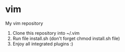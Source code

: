 vim
===

My vim repository 

1. Clone this repository into ~/.vim 
2. Run file install.sh (don't forget chmod install.sh file) 
3. Enjoy all integrated plugins :)
